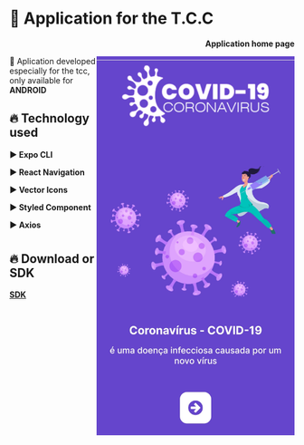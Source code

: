 <h1> 🚀 <strong> Application for the T.C.C </strong> </h1> 

<p align="right"> <strong> Application home page </strong> </p>
<img align="right" src="https://github.com/markinascimento/appCovid/blob/63057add9dc372fe9d599709ad036f2b250a5c88/src/assets/bg.jpg" width="350"/>

<p> 💢 Aplication developed especially for the tcc, only available for <strong> ANDROID </p>

<h2> 🔥 <strong> Technology used </strong>  </h2>

<p> ▶ Expo CLI </p>
<p> ▶ React Navigation </p>
<p> ▶ Vector Icons </p>
<p> ▶ Styled Component </p>
<p> ▶ Axios </p>

<h1>  </h1>

<h2> 🔥 <strong> Download or SDK </strong> </h2>

[SDK](https://drive.google.com/folderview?id=1YQ40qC-g3ftbQtuQvaSuj766exrY_PYL)
